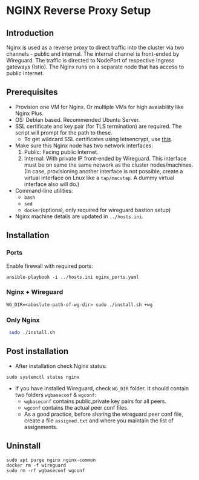 # NGINX Reverse Proxy Setup

## Introduction
Nginx is used as a reverse proxy to direct traffic into the cluster via two channels - public and internal. The internal channel is front-ended by Wireguard. The traffic is directed to NodePort of respective Ingress gateways (Istio). The Nginx runs on a separate node that has access to public Internet.

## Prerequisites
* Provision one VM for Nginx. Or multiple VMs for high avaiability like Nginx Plus.
* OS: Debian based. Recommended Ubuntu Server.
* SSL certificate and key pair (for TLS termination) are required. The script will prompt for the path to these.
    * To get wildcard SSL certificates using letsencrypt, use [this](../../../docs/wildcard-ssl-certs-letsencrypt.md).
* Make sure this Nginx node has two network interfaces:
    1.  Public: Facing public Internet.
    1.  Internal: With private IP front-ended by Wireguard. This interface must be on same the same network as the cluster nodes/machines. (In case, provisioning another interface is not possible, create a virtual interface on Lnux like a `tap/macvtap`. A dummy virtual interface also will do.)
* Command-line utilities:
  * `bash`
  * `sed`
  * `docker`(optional, only required for wireguard bastion setup) 
* Nginx machine details are updated in `../hosts.ini`.

## Installation
### Ports
Enable firewall with required ports:
```
ansible-playbook -i ../hosts.ini nginx_ports.yaml
```
### Nginx + Wireguard
```
WG_DIR=<aboslute-path-of-wg-dir> sudo ./install.sh +wg
```
### Only Nginx
```sh
 sudo ./install.sh
```
## Post installation
* After installation check Nginx status:
```
sudo systemctl status nginx
```
* If you have installed Wireguard, check `WG_DIR` folder. It should contain two folders `wgbaseconf` & `wgconf`:
  * `wgbaseconf` contains public,private key pairs for all peers.
  * `wgconf` contains the actual peer conf files.
  * As a good practice, before sharing the wireguard peer conf file, create a file `assigned.txt` and where you maintain the list of assignments.

## Uninstall
```
sudo apt purge nginx nginx-common
docker rm -f wireguard
sudo rm -rf wgbaseconf wgconf
```
